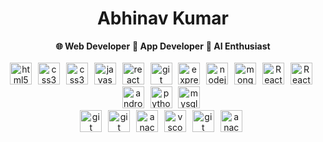 <!-- Profile Name -->
<div>
    <h1 align="center">Abhinav Kumar</h1>
</div>


<!-- This is with the non breaking space -->
<div align="center">
    <span><b>🌐&nbsp;Web&nbsp;Developer</b></span>
    <span><b>📱&nbsp;App&nbsp;Developer</b></span>
    <span><b>🤖&nbsp;AI&nbsp;Enthusiast</b></span>
</div>


<br/>

<!-- Icons -->
<div align="center">
    <img src="https://skillicons.dev/icons?i=html" height="35" alt="html5 logo"  />
    <img width="2" />
    <img src="https://skillicons.dev/icons?i=css" height="35" alt="css3 logo"  />
    <img width="2" />
    <img src="https://skillicons.dev/icons?i=tailwindcss" height="35" alt="css3 logo"  />
    <img width="2" />
    <img src="https://skillicons.dev/icons?i=js" height="35" alt="javascript logo"  />
    <img width="2" />
    <img src="https://skillicons.dev/icons?i=react" height="35" alt="react logo"  />
    <img width="2" />
    <img src="https://skillicons.dev/icons?i=vite" height="35" alt="git logo"  />
    <img width="2" />
    <img src="https://skillicons.dev/icons?i=express" height="35" alt="express logo"  />
    <img width="2" />
    <img src="https://skillicons.dev/icons?i=nodejs" height="35" alt="nodejs logo"  />
    <img width="2" />
    <img src="https://skillicons.dev/icons?i=mongodb" height="35" alt="mongodb logo"  />
    <img width="2" />
    <img src="https://skillicons.dev/icons?i=aws" height="35" alt="React Native logo" />
    <img width="2" />
    <img src="https://is1-ssl.mzstatic.com/image/thumb/Purple221/v4/93/00/f6/9300f6bd-37d4-fee9-b417-c941629555eb/AppIcon-0-0-1x_U007emarketing-0-8-0-85-220.png/246x0w.webp" height="35" alt="React Native logo" />
    <img width="2" />
    <img src="https://skillicons.dev/icons?i=androidstudio" height="35" alt="androidstudio logo"  />
    <img width="2" />
    <img src="https://skillicons.dev/icons?i=py" height="35" alt="python logo"  />
    <img width="2" />
    <img src="https://skillicons.dev/icons?i=mysql" height="35" alt="mysql logo"  />
    <img width="2" />
</div>


<div align="center">
    <img src="https://skillicons.dev/icons?i=cpp" height="35" alt="git logo"  />
    <img width="2" />
    <img src="https://skillicons.dev/icons?i=git" height="35" alt="git logo"  />
    <img width="2" />
    <img src="https://skillicons.dev/icons?i=linux" height="35" alt="anaconda logo"  />
    <img width="2" />
    <img src="https://skillicons.dev/icons?i=vscode" height="35" alt="vscode logo"  />
    <img width="2" />
    <img src="https://skillicons.dev/icons?i=visualstudio" height="35" alt="git logo"  />
    <img width="2" />
    <img src="https://cdn.jsdelivr.net/gh/devicons/devicon/icons/anaconda/anaconda-original.svg" height="35" alt="anaconda logo"  />
    <img width="2" />
</div>

<!---
## About Myself ➡️➡️
- 👋 Hi, I’m **Abhinav Kumar.**
- 👀 **I’m interested in Artificial Inteligence and Machine Learning.**
- 🌱 **I’m currently learning Web Development.**
- 💞️ **I’m looking to collaborate AI and ML projects with startups.**
- 📫 **How to reach me: Email me at - abhinavkumar2369@outlook.com**
- 😄 **Pronouns: He/Him.**
- ⚡ **Fun fact: I am very passionate about learning new and evolving technologies.**
--->

